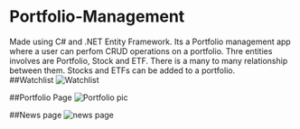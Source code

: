 # Portfolio-Management
Made using C# and .NET Entity Framework. Its a Portfolio management app where a user can perfom CRUD operations on a portfolio. Thre entities involves are Portfolio, Stock and ETF. There is a many to many relationship between them. Stocks and ETFs can be added to a portfolio.  
##Watchlist
![Watchlist](https://github.com/pranay-24/Portfolio-Management/assets/98065802/499323b4-ca31-4ba0-be02-5753b19224b2)

##Portfolio Page
![Portfolio pic](https://github.com/pranay-24/Portfolio-Management/assets/98065802/0c9d43a0-cdf8-4acf-b231-1045dc8254e1)

##News page 
![news page](https://github.com/pranay-24/Portfolio-Management/assets/98065802/14dbd130-2cad-4cd6-b580-e46e3d316cf7)
